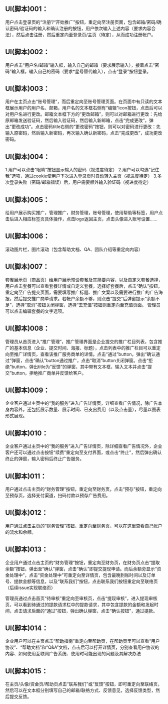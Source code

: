 ## UI(脚本)001：

用户点击登录页的“注册”/“开始推广”按钮，重定向至注册页面，包含邮箱/密码/确认密码/验证码的输入和确认注册的按钮，用户依次输入上述内容（要求内容合法），然后点击注册，然后重定向至登录页/主页（待定），从而成功注册帐户。

## UI(脚本)002：

用户点击“用户名/邮箱”输入框，输入自己的邮箱（要求展示输入），接着点击“密码”输入框，输入自己的密码（要求*星号替代输入），点击“登录”按钮登录。

## UI(脚本)003：

用户在主页点击“账号管理”，而后重定向至账号管理页面。在页面中有只读的文本框展示用户的用户名、邮箱，用户名的文本框右侧有“编辑”icon按钮，点击后可以对用户名进行更改。邮箱文本框下方的“更改邮箱”，则可以对邮箱进行更改：先给原邮箱发送验证码，然后输入验证码，然后输入新邮箱，点击“完成更改”，弹出“更改成功”。点击密码title右侧的“更改密码”按钮，则可以对密码进行更改：先输入原密码，然后输入新密码，再次输入确认新密码，点击“完成更改”，成功更改密码。

## UI(脚本)004：

1.用户可以点击“眼睛”按钮显示输入的密码（视进度待定）
2.用户可以勾选“记住我”选项，通过cookie使用户下次进入登录页时自动转入主页（视进度待定）
3.多次登录失败（密码/邮箱错误）后，用户需要额外输入验证码（视进度待定）



## UI(脚本)005：

给用户展示购买推广，管理推广，财务管理，账号管理，使用帮助等标签，用户点击后进入相应标签页具体操作，点击logo返回主页，点击头像进入账号设置……

## UI(脚本)006：

滚动图片栏，图片滚动（包含帮助文档、QA、团队介绍等重定向内容）



## UI(脚本)007：

套餐展示页（商品页）给用户展示预设套餐及其简要内容，以及自定义套餐选择，用户点击套餐可以查看套餐详情或自定义套餐。选择好套餐后，点击“确认”按钮，重定向至广告提交页面，需要填写推广标题、推广文案以及需要进行推广的广告海报，然后提交推广商单请求。若帐户余额不够，则点击“提交”后弹窗提示“余额不足”，选择“取消”按钮关闭弹窗，选择“去充值”按钮则重定向至充值页面。
管理员可以点击编辑套餐的文字选项。

## UI(脚本)008：

管理员从首页进入“推广管理”，推广管理界面是企业提交的推广栏目列表，包含推广的基本信息（企业、提交时间、海报、标题），点击列表中的推广栏目可以重定向至推广详情页，查看该推广服务商单的详情。点击“通过”button，弹出“确认通过”弹窗，点击“确认”button通过推广，点击“取消”button关闭弹窗。点击“拒绝”button，弹出title为“反馈”的弹窗，其中带有文本框，输入文本并点击“提交”button，拒绝推广商单并反馈给客户。

## UI(脚本)009：

企业客户通过主页中的“我的服务”进入广告详情页，详细查看广告情况，除广告本身内容外，还包括展示数量、展示时间、已支出费用（以及点击量），尽量以图表形式展现。

## UI(脚本)010：

企业客户通过主页中的“我的服务”进入广告详情页，除详细查看广告情况外，企业客户还可以通过点击按钮“续费”重定向至支付界面，或点击“终止”，然后弹出确认终止的弹窗，输入密码后终止广告服务。



## UI(脚本)011：

用户通过点击主页的“财务管理”按钮，重定向至财务页，点击“预存”按钮，重定向至预存页，选择支付渠道，扫码付款以预存广告费用。

## UI(脚本)012：

用户通过点击主页的“财务管理”按钮，重定向至财务页，可以在这里查看自己帐户的流水和余额。

## UI(脚本)013：

企业用户通过点击主页的“财务管理”按钮，重定向至财务页，在财务页点击“提取余额”按钮，弹出至“确认”弹窗，点击“确认”即提交提现申请。而后余额旁显示“资金处理中”，点击“资金处理中”可重定向至详情页，包含最晚到账时间以及订单号、提款金额等信息，以及“联系我们”按钮，点击联系我们按钮重定向至联络页（后续issue实现联络页）

管理员通过点击首页“待审核”重定向至审核页，点击“提现审核”，进入提现审核页，可以看到待通过的提款请求栏中的提款请求，其中包含提款的金额和发起时间，点击请求后面的“通过”按钮，弹出确认弹窗，点击“确认按钮”，通过提款。



## UI(脚本)014：

企业用户可以在主页点击“帮助指南”重定向至帮助页，在帮助页里可以查看“用户协议”、“帮助文档”和“Q&A”文档，点击后可以打开详情页，分别查看用户协议的内容、如何使用互联网广告系统、使用时可能出现的问题及其解决办法

## UI(脚本)015：

在主页/头像/资金页/帮助页点击“联系我们”或“反馈”按钮，即可重定向至联络页，然后可以在文本框分别填写自己的邮箱/联络方式、反馈意见，选择反馈类型，然后提交反馈。
